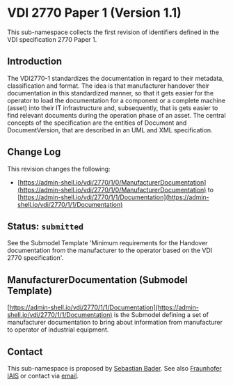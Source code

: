 # VDI 2770 Paper 1 (Version 1.1)

This sub-namespace collects the first revision of identifiers defined in the VDI specification 2770 Paper 1.

## Introduction

The VDI2770-1 standardizes the documentation in regard to their metadata, classification and format. The idea is that manufacturer handover their documentation in this standardized manner, so that it gets easier for the operator to load the documentation for a component or a complete machine (asset) into their IT infrastructure and, subsequently, that is gets easier to find relevant documents during the operation phase of an asset. The central concepts of the specification are the entities of Document and DocumentVersion, that are described in an UML and XML specification.

## Change Log
This revision changes the following:
* [https://admin-shell.io/vdi/2770/1/0/ManufacturerDocumentation](https://admin-shell.io/vdi/2770/1/0/ManufacturerDocumentation) to [https://admin-shell.io/vdi/2770/1/1/Documentation](https://admin-shell.io/vdi/2770/1/1/Documentation)


## Status: `submitted`
See the Submodel Template 'Minimum requirements for the Handover documentation from the manufacturer to the operator based on the VDI 2770 specification'.



## ManufacturerDocumentation (Submodel Template)

[https://admin-shell.io/vdi/2770/1/1/Documentation](https://admin-shell.io/vdi/2770/1/1/Documentation) is the Submodel defining a set of manufacturer documentation to bring about information from manufacturer to operator of industrial equipment.




## Contact

This sub-namespace is proposed by [Sebastian Bader](https://github.com/sebbader). See also [Fraunhofer IAIS](https://iais.fraunhofer.de/) or contact via [email](mailto:contact@ids.fraunhofer.de).
